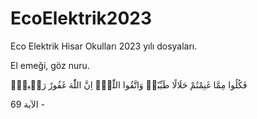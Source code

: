 # EcoElektrik2023
Eco Elektrik Hisar Okulları 2023 yılı dosyaları.

El emeği, göz nuru.

فَكُلُوا مِمَّا غَنِمْتُمْ حَلَالًا طَيِّبًاۘ وَاتَّقُوا اللّٰهَۜ اِنَّ اللّٰهَ غَفُورٌ رَح۪يمٌ۟

 الآية 69 -
